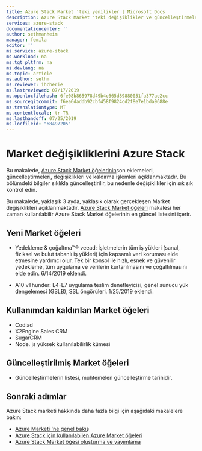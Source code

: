 ```yaml
---
title: Azure Stack Market 'teki yenilikler | Microsoft Docs
description: Azure Stack Market 'teki değişiklikler ve güncelleştirmeler.
services: azure-stack
documentationcenter: ''
author: sethmanheim
manager: femila
editor: ''
ms.service: azure-stack
ms.workload: na
ms.tgt_pltfrm: na
ms.devlang: na
ms.topic: article
ms.author: sethm
ms.reviewer: ihcherie
ms.lastreviewed: 07/17/2019
ms.openlocfilehash: 6fe08b865978d49b4c665d89880051fa377ae2cc
ms.sourcegitcommit: f6ea6daddb92cbf458f9824cd2f8e7e1bda9688e
ms.translationtype: MT
ms.contentlocale: tr-TR
ms.lasthandoff: 07/25/2019
ms.locfileid: "68497205"
---
```

# <a name="azure-stack-marketplace-changes"></a>Market değişikliklerini Azure Stack

Bu makalede, [Azure Stack Market öğelerinin](azure-stack-marketplace-azure-items.md)son eklemeleri, güncelleştirmeleri, değişiklikleri ve kaldırma işlemleri açıklanmaktadır. Bu bölümdeki bilgiler sıklıkla güncelleştirilir, bu nedenle değişiklikler için sık sık kontrol edin.

Bu makalede, yaklaşık 3 ayda, yaklaşık olarak gerçekleşen Market değişiklikleri açıklanmaktadır. [Azure Stack Market öğeleri](azure-stack-marketplace-azure-items.md) makalesi her zaman kullanılabilir Azure Stack Market öğelerinin en güncel listesini içerir.

## <a name="new-marketplace-items"></a>Yeni Market öğeleri

- Yedekleme & çoğaltma™® veead: İşletmelerin tüm iş yükleri (sanal, fiziksel ve bulut tabanlı iş yükleri) için kapsamlı veri koruması elde etmesine yardımcı olur. Tek bir konsol ile hızlı, esnek ve güvenilir yedekleme, tüm uygulama ve verilerin kurtarılmasını ve çoğaltılmasını elde edin. 6/14/2019 eklendi.

- A10 vThunder: L4-L7 uygulama teslim denetleyicisi, genel sunucu yük dengelemesi (GSLB), SSL öngörüleri. 1/25/2019 eklendi.

## <a name="deprecated-marketplace-items"></a>Kullanımdan kaldırılan Market öğeleri

- Codiad
- X2Engine Sales CRM
- SugarCRM
- Node. js yüksek kullanılabilirlik kümesi

## <a name="updated-marketplace-items"></a>Güncelleştirilmiş Market öğeleri

- Güncelleştirmelerin listesi, muhtemelen güncelleştirme tarihidir.

## <a name="next-steps"></a>Sonraki adımlar

Azure Stack marketi hakkında daha fazla bilgi için aşağıdaki makalelere bakın:

- [Azure Marketi 'ne genel bakış](azure-stack-marketplace.md)
- [Azure Stack için kullanılabilen Azure Market öğeleri](azure-stack-marketplace-azure-items.md)
- [Azure Stack Market öğesi oluşturma ve yayımlama](azure-stack-create-and-publish-marketplace-item.md)
